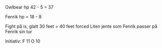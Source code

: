 Owlbear hp 42 -  5 = 37 

Fenrik hp = 18 - 8

Fight på is, glatt 30 feet = 40 feet forced 
Liten jente som Fenrik passer på
Fenrik sin tur

Initiativ:
F 11 
O 10 
